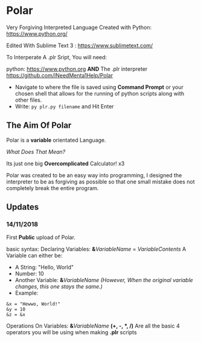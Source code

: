 # Polar
Very Forgiving Interpreted Language
Created with Python: https://www.python.org/

Edited With Sublime Text 3 : https://www.sublimetext.com/

To Interperate A .plr Sript, You will need:

python: https://www.python.org **AND** The .plr interpreter https://github.com/INeedMenta1Help/Polar


- Navigate to where the file is saved using **Command Prompt** or your chosen shell that allows for the running of python scripts along with other files.
- Write: `py plr.py filename` and Hit Enter

## **The Aim Of Polar**
Polar is a **variable** orientated Language.

_What Does That Mean?_

Its just one big **Overcomplicated** Calculator! x3


Polar was created to be an easy way into programming, I designed the interpreter to be as forgiving as possible so that one small mistake does not completely break the entire program.

## **Updates**
### **14/11/2018**
First **Public** upload of Polar.

basic syntax:
Declaring Variables:
**&**_VariableName_ = _VariableContents_
A Variable can either be:
  - A String: "Hello, World"
  - Number: 10
  - Another Variable: **&**_VariableName_ _(However, When the original variable changes, this one stays the same.)_
  - Example:
```
&x = "Hewwo, World!"
&y = 10
&z = &x
```

Operations On Variables:
**&**_VariableName_ __(+, -, *, /)__ Are all the basic 4 operators you will be using when making **.plr** scripts
